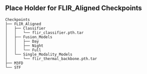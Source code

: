 ## Place Holder for FLIR_Aligned Checkpoints

```
Checkpoints
├── FLIR_Aligned
│   ├── Classifier
│   │   └── flir_classifier.pth.tar
│   ├── Fusion_Models
│   │   ├── Day
│   │   ├── Night
│   │   └── Full
│   └── Single_Modality_Models
│       └── flir_thermal_backbone.pth.tar
├── M3FD
└── STF
```
